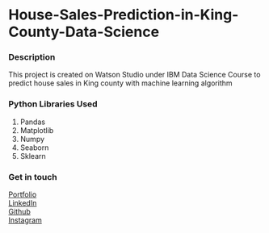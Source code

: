 # House-Sales-Prediction-in-King-County-Data-Science
### Description
This project is created on Watson Studio under IBM Data Science Course to predict house sales in King county with machine learning algorithm

### Python Libraries Used
  1. Pandas
  2. Matplotlib
  3. Numpy
  4. Seaborn
  5. Sklearn

### Get in touch
<a href =  "aniketsinha06.github.io">Portfolio</a></br>
<a href =  "https://www.linkedin.com/in/aniket-sinha">LinkedIn</a></br>
<a href =  "github.com/aniketsinha06">Github</a></br>
<a href =  "https://www.instagram.com/machinelearning06/">Instagram</a></br>

